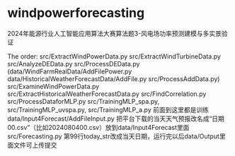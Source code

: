 # windpowerforecasting
2024年能源行业人工智能应用算法大赛算法题3-风电场功率预测建模与多实景验证

The order:
src/ExtractWindPowerData.py
src/ExtractWindTurbineData.py
src/AnalyzeDEData.py
src/ProcessDEData.py
(data/WindFarmRealData/AddFilePower.py
 data/HistoricalWeatherForecastData/AddFile.py
 src/ProcessAddData.py)
src/ExamineWindPowerData.py
src/ExtractHistoricalWeatherForecastData.py
src/FindCorrelation.py
src/ProcessDataforMLP.py
src/TrainingMLP_spa.py, src/TrainingMLP_uvspa.py, src/TrainingMLP_a.py 前面到这里都是训练
data/Input4Forecast/AddFileInput.py 把平台下载的当天天气预报改名成“日期00.csv”（比如2024080400.csv）放到data/Input4Forecast里面
src/Forecasting.py 第99行today_str改成当天日期，运行完以后data/Output里面文件可上传提交
